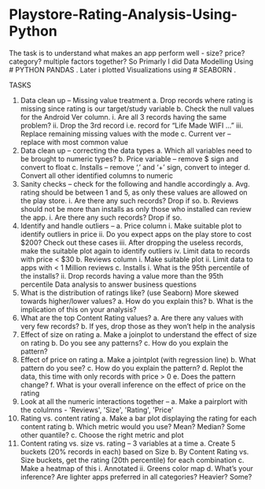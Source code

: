 # Playstore-Rating-Analysis-Using-Python
The task is to understand what makes an app perform well - size? price? category? multiple
factors together? 
So Primarly I did Data Modelling  Using # PYTHON PANDAS .
Later i plotted Visualizations using # SEABORN .

TASKS

1. Data clean up – Missing value treatment
a. Drop records where rating is missing since rating is our target/study variable
b. Check the null values for the Android Ver column.
i. Are all 3 records having the same problem?
ii. Drop the 3rd record i.e. record for “Life Made WIFI …”
iii. Replace remaining missing values with the mode
c. Current ver – replace with most common value
2. Data clean up – correcting the data types
a. Which all variables need to be brought to numeric types?
b. Price variable – remove $ sign and convert to float
c. Installs – remove ‘,’ and ‘+’ sign, convert to integer
d. Convert all other identified columns to numeric
3. Sanity checks – check for the following and handle accordingly
a. Avg. rating should be between 1 and 5, as only these values are allowed on the play
store.
i. Are there any such records? Drop if so.
b. Reviews should not be more than installs as only those who installed can review the
app.
i. Are there any such records? Drop if so.
4. Identify and handle outliers –
a. Price column
i. Make suitable plot to identify outliers in price
ii. Do you expect apps on the play store to cost $200? Check out these cases
iii. After dropping the useless records, make the suitable plot again to identify
outliers
iv. Limit data to records with price < $30
b. Reviews column
i. Make suitable plot
ii. Limit data to apps with < 1 Million reviews
c. Installs
i. What is the 95th percentile of the installs?
ii. Drop records having a value more than the 95th percentile
Data analysis to answer business questions
5. What is the distribution of ratings like? (use Seaborn) More skewed towards higher/lower
values?
a. How do you explain this?
b. What is the implication of this on your analysis?
6. What are the top Content Rating values?
a. Are there any values with very few records?
b. If yes, drop those as they won’t help in the analysis
7. Effect of size on rating
a. Make a joinplot to understand the effect of size on rating
b. Do you see any patterns?
c. How do you explain the pattern?
8. Effect of price on rating
a. Make a jointplot (with regression line)
b. What pattern do you see?
c. How do you explain the pattern?
d. Replot the data, this time with only records with price > 0
e. Does the pattern change?
f. What is your overall inference on the effect of price on the rating
9. Look at all the numeric interactions together –
a. Make a pairplort with the colulmns - 'Reviews', 'Size', 'Rating', 'Price'
10. Rating vs. content rating
a. Make a bar plot displaying the rating for each content rating
b. Which metric would you use? Mean? Median? Some other quantile?
c. Choose the right metric and plot
11. Content rating vs. size vs. rating – 3 variables at a time
a. Create 5 buckets (20% records in each) based on Size
b. By Content Rating vs. Size buckets, get the rating (20th percentile) for each
combination
c. Make a heatmap of this
i. Annotated
ii. Greens color map
d. What’s your inference? Are lighter apps preferred in all categories? Heavier? Some?
